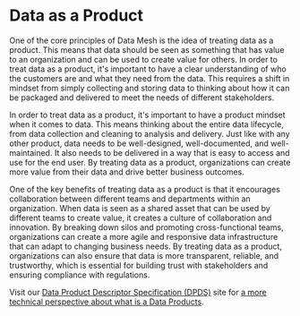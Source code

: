 # Data as a Product

One of the core principles of Data Mesh is the idea of treating data as a product. This means that data should be seen as something that has value to an organization and can be used to create value for others. In order to treat data as a product, it's important to have a clear understanding of who the customers are and what they need from the data. This requires a shift in mindset from simply collecting and storing data to thinking about how it can be packaged and delivered to meet the needs of different stakeholders.

In order to treat data as a product, it's important to have a product mindset when it comes to data. This means thinking about the entire data lifecycle, from data collection and cleaning to analysis and delivery. Just like with any other product, data needs to be well-designed, well-documented, and well-maintained. It also needs to be delivered in a way that is easy to access and use for the end user. By treating data as a product, organizations can create more value from their data and drive better business outcomes.

One of the key benefits of treating data as a product is that it encourages collaboration between different teams and departments within an organization. When data is seen as a shared asset that can be used by different teams to create value, it creates a culture of collaboration and innovation. By breaking down silos and promoting cross-functional teams, organizations can create a more agile and responsive data infrastructure that can adapt to changing business needs. By treating data as a product, organizations can also ensure that data is more transparent, reliable, and trustworthy, which is essential for building trust with stakeholders and ensuring compliance with regulations.

Visit our [Data Product Descriptor Specification (DPDS)](https://dpds.opendatamesh.org) site for [a more technical perspective  about what is a Data Products](https://dpds.opendatamesh.org/concepts/data-product/).
